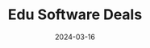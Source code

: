 ---
layout: resources-collection
title: 'Edu Software Deals'
sub-header: deals
intro: Interested in trying out some new software tools and happen to be a student or educator. Check out some of these great deals on top apps.
tile-image: edu-deals.jpg
tile-image-alt: Flat illustration of laptop and pencils against a desktop
text-color: '#ffffff'
featured: false
resources: [sketch-edu,figma-edu,rhino3d-edu,apple-pro-apps-edu,office-365-edu,github-student-dev-pack,webflow-edu,loom-edu]
date: 2024-03-16
published: true
---
